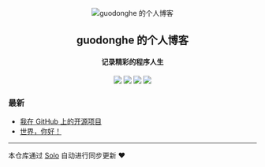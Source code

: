 <p align="center"><img alt="guodonghe 的个人博客" src="https://static.b3log.org/images/brand/solo-32.png"></p><h2 align="center">
guodonghe 的个人博客
</h2>

<h4 align="center">记录精彩的程序人生</h4>
<p align="center"><a title="guodonghe 的个人博客" target="_blank" href="https://github.com/guodonghe/solo-blog"><img src="https://img.shields.io/github/last-commit/guodonghe/solo-blog.svg?style=flat-square&color=FF9900"></a>
<a title="GitHub repo size in bytes" target="_blank" href="https://github.com/guodonghe/solo-blog"><img src="https://img.shields.io/github/repo-size/guodonghe/solo-blog.svg?style=flat-square"></a>
<a title="Solo Version" target="_blank" href="https://github.com/b3log/solo/releases"><img src="https://img.shields.io/badge/solo-3.6.3-f1e05a.svg?style=flat-square&color=blueviolet"></a>
<a title="Hits" target="_blank" href="https://github.com/b3log/hits"><img src="https://hits.b3log.org/guodonghe/solo-blog.svg"></a></p>

### 最新

* [我在 GitHub 上的开源项目](https://www.sosnb.com/my-github-repos)
* [世界，你好！](https://www.sosnb.com/hello-solo)



---

本仓库通过 [Solo](https://github.com/b3log/solo) 自动进行同步更新 ❤️ 